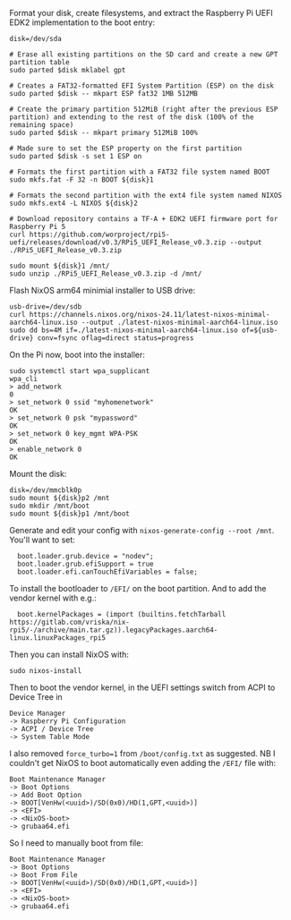 Format your disk, create filesystems, and extract the Raspberry Pi UEFI EDK2 implementation to the boot entry:
```shell
disk=/dev/sda

# Erase all existing partitions on the SD card and create a new GPT partition table
sudo parted $disk mklabel gpt 

# Creates a FAT32-formatted EFI System Partition (ESP) on the disk
sudo parted $disk -- mkpart ESP fat32 1MB 512MB

# Create the primary partition 512MiB (right after the previous ESP partition) and extending to the rest of the disk (100% of the remaining space)
sudo parted $disk -- mkpart primary 512MiB 100%

# Made sure to set the ESP property on the first partition
sudo parted $disk -s set 1 ESP on

# Formats the first partition with a FAT32 file system named BOOT
sudo mkfs.fat -F 32 -n BOOT ${disk}1

# Formats the second partition with the ext4 file system named NIXOS
sudo mkfs.ext4 -L NIXOS ${disk}2

# Download repository contains a TF-A + EDK2 UEFI firmware port for Raspberry Pi 5
curl https://github.com/worproject/rpi5-uefi/releases/download/v0.3/RPi5_UEFI_Release_v0.3.zip --output ./RPi5_UEFI_Release_v0.3.zip

sudo mount ${disk}1 /mnt/
sudo unzip ./RPi5_UEFI_Release_v0.3.zip -d /mnt/
```
Flash NixOS arm64 minimial installer to USB drive:
```shell
usb-drive=/dev/sdb
curl https://channels.nixos.org/nixos-24.11/latest-nixos-minimal-aarch64-linux.iso --output ./latest-nixos-minimal-aarch64-linux.iso
sudo dd bs=4M if=./latest-nixos-minimal-aarch64-linux.iso of=${usb-drive} conv=fsync oflag=direct status=progress
```
On the Pi now, boot into the installer:
```
sudo systemctl start wpa_supplicant
wpa_cli
> add_network
0
> set_network 0 ssid "myhomenetwork"
OK
> set_network 0 psk "mypassword"
OK
> set_network 0 key_mgmt WPA-PSK
OK
> enable_network 0
OK
```
Mount the disk:
```shell
disk=/dev/mmcblk0p
sudo mount ${disk}p2 /mnt
sudo mkdir /mnt/boot
sudo mount ${disk}p1 /mnt/boot
```
Generate and edit your config with `nixos-generate-config --root /mnt`.
You'll want to set:
```shell
  boot.loader.grub.device = "nodev";
  boot.loader.grub.efiSupport = true
  boot.loader.efi.canTouchEfiVariables = false;
```
To install the bootloader to `/EFI/` on the boot partition.
And to add the vendor kernel with e.g.:
```shell
  boot.kernelPackages = (import (builtins.fetchTarball https://gitlab.com/vriska/nix-rpi5/-/archive/main.tar.gz)).legacyPackages.aarch64-linux.linuxPackages_rpi5
```
Then you can install NixOS with:
```shell
sudo nixos-install
```
Then to boot the vendor kernel, in the UEFI settings switch from ACPI to Device Tree in
```
Device Manager
-> Raspberry Pi Configuration
-> ACPI / Device Tree
-> System Table Mode
```
I also removed `force_turbo=1` from `/boot/config.txt` as suggested.
NB I couldn't get NixOS to boot automatically even adding the `/EFI/` file with:
```
Boot Maintenance Manager
-> Boot Options
-> Add Boot Option
-> BOOT[VenHw(<uuid>)/SD(0x0)/HD(1,GPT,<uuid>)]
-> <EFI>
-> <NixOS-boot>
-> grubaa64.efi
```
So I need to manually boot from file:
```
Boot Maintenance Manager
-> Boot Options
-> Boot From File
-> BOOT[VenHw(<uuid>)/SD(0x0)/HD(1,GPT,<uuid>)]
-> <EFI>
-> <NixOS-boot>
-> grubaa64.efi
```
